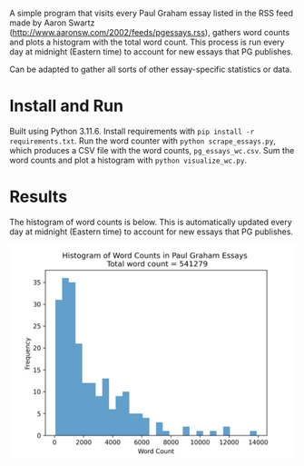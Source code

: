 A simple program that visits every Paul Graham essay listed in the RSS feed 
made by Aaron Swartz (http://www.aaronsw.com/2002/feeds/pgessays.rss), gathers word counts and plots a histogram with the total word count. This process is run every day at midnight (Eastern time) to account for new essays that PG publishes. 

Can be adapted to gather all sorts of other essay-specific statistics or data.

# Install and Run
Built using Python 3.11.6. Install requirements with `pip install -r requirements.txt`. 
Run the word counter with `python scrape_essays.py`, which produces a CSV file with the word counts, `pg_essays_wc.csv`.
Sum the word counts and plot a histogram with `python visualize_wc.py`. 

# Results
The histogram of word counts is below. This is automatically updated every day at midnight (Eastern time) to account for new essays that PG publishes.

![Histogram of Word Counts](word_count_histogram.png)